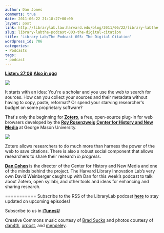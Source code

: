 ```yaml
---
author: Dan Jones
comments: true
date: 2011-06-22 21:18:27+00:00
layout: post
link: http://librarylab.law.harvard.edu/blog/2011/06/22/library-labthe-podcast-003-the-digital-citation/
slug: library-labthe-podcast-003-the-digital-citation
title: 'Library Lab/The Podcast 003: The Digital Citation'
wordpress_id: 706
categories:
- Podcasts
tags:
- podcast
---
```


[**Listen: 27:09**](http://librarylab.law.harvard.edu/blog/wp-content/uploads/podcast/2011-06-20_dancohen.mp3)
[**Also in ogg**](http://librarylab.law.harvard.edu/blog/wp-content/uploads/podcast/2011-06-20_dancohen.ogg)

![](http://farm5.static.flickr.com/4070/5133979718_9ba39f8b38.jpg)

It starts with an idea: You're a scholar and you use the web to search for sources. How can you collect your sources and their metadata without having to copy, paste, reformat? Or spend your starving researcher's budget on some proprietary software?

That's only the beginning for [**Zotero**](http://www.zotero.org/), a free, open-source plug-in for web browsers developed by the [**Roy Rosenzweig Center for History and New Media**](http://chnm.gmu.edu/) at George Mason University.

![](http://farm3.static.flickr.com/2550/4089542428_f25bb4669e_o.jpg)

Zotero allows researchers to do much more than harness the power of the web to save citations. There is also a robust social component that allows researchers to share their research _in progress_.

[**Dan Cohen**](http://www.dancohen.org/bio/) is the director of the Center for History and New Media and one of the minds behind the project. The Harvard Library Innovation Lab’s very own David Weinberger caught up with Dan for this week’s podcast to talk about Zotero, open syllabi, and other tools and ideas for enhancing and sharing research.

===========
Subscribe to the RSS of the LibraryLab podcast [**here**](http://librarylab.law.harvard.edu/blog/category/podcast/) to stay updated on upcoming episodes!

Subscribe to us in [**iTunesU**](http://itunes.apple.com/WebObjects/MZStore.woa/wa/viewPodcast?id=457060447)

Creative Commons music courtesy of [Brad Sucks](http://www.bradsucks.net/albums/guess-whos-a-mess/) and photos courtesy of [dan4th](http://www.flickr.com/photos/dan4th/5133979718/sizes/l/in/photostream/), [orpost](http://www.flickr.com/photos/orpost/3593857226/sizes/l/in/photostream/), and [mendeley](http://www.flickr.com/photos/mendeley/4089542428/sizes/o/in/photostream/).

